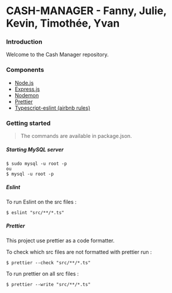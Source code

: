 # CASH-MANAGER - Fanny, Julie, Kevin, Timothée, Yvan

### Introduction

Welcome to the Cash Manager repository.

### Components

- [Node.js](https://nodejs.org)
- [Express.js](https://expressjs.com/fr/)
- [Nodemon](https://nodemon.io/)
- [Prettier](https://prettier.io/)
- [Typescript-eslint (airbnb rules)](https://github.com/typescript-eslint/typescript-eslint)

### Getting started

>The commands are available in package.json.

##### Starting MySQL server

    $ sudo mysql -u root -p
    ou
    $ mysql -u root -p

##### Eslint

To run Eslint on the src files :

    $ eslint "src/**/*.ts"

##### Prettier

This project use prettier as a code formatter.

To check which src files are not formatted with prettier run :

    $ prettier --check "src/**/*.ts"

To run prettier on all src files :

    $ prettier --write "src/**/*.ts"

